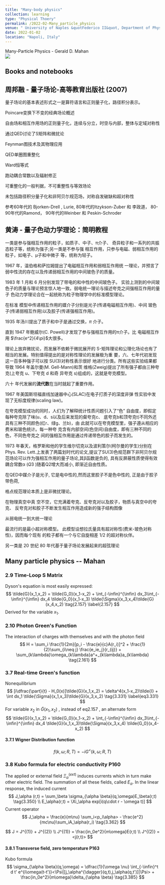 ```yaml
---
title: "Many-body physics"
collection: learning
type: "Physical Thoery"
permalink: /2022-02-Many_particle_physics
venue: " University of Naples &quotFederico II&quot, Department of Physics"
date: 2022-01-02
location: "Napoli, Italy"
---
```


Many-Particle Physics - Gerald D. Mahan <br><img src='https://images-na.ssl-images-amazon.com/images/I/4177wpuKkgL._SX348_BO1,204,203,200_.jpg'>



## Books and notebooks


## 周邦融 - 量子场论-高等教育出版社 (2007)

量子场论的基本表述形式之一是算符语言和正则量子化，路径积分表示。

Poincare变换下不变的经典场论概述

自由场和相互作用场的正则量子化，连续与分立，时空与内部，整体与定域对称性

通过QED讨论了S矩阵和微扰论

Feynman图技术及其物理应用

QED单圈图重整化

Ward恒等式

跑动耦合常数以及辐射修正

可重整化的一般判据，不可重整性与等效场论

未包括路径积分量子化和非阿贝尓规范场，对称自发破缺和超对称性


参考60年代的  Bjorken-Drell , Lurie,   80年代的Itzykson-Zuber 和 李政道， 80-90年代的Ramond，  90年代的Weinber 和 Peskin-Schroder


## 黄涛 - 量子色动力学理论：简明教程

一类是参与强相互作用的粒子，如质子、中子、π介子、 奇异粒子和一系列的共振态粒子等，统称为强子;另一类是不参与强 相互作用，只参与电磁、弱相互作用的粒子，如电子、μ子和中微子 等，统称为轻子。

1967 年，温伯格和萨拉姆提出了电磁相互作用和弱相互作用统 一理论，并预言了弱中性流的存在以及传递弱相互作用的中间玻色子的质量。

1983 年 1 月和 6 月分别发现了带电的和中性的中间玻色子。 实验上测到的中间玻色子的质量与理论预言惊人地一致。弱电统一理论与描述夸克之间强相互作用的量子 色动力学理论合在一起统称为粒子物理学中的标准模型理论。

在标准 模型中传递相互作用的媒介子分别是光子(传递电磁相互作用)、中间 玻色子(传递弱相互作用)以及胶子(传递强相互作用)。

1935 年汤川提出了质子和中子是通过交换，$\pi$​ 介子。

直到 1947 年鲍威尔(C. Powell)才发现了参与强相互作用的π介子。比 电磁相互作用 $\frac{e^2}{4\pi}$​​ 大很多。

理论上放弃微扰论，而发展不依赖于微扰展开的 S-矩阵理论和公理化场论也有了相当的发展。特别值得提出的是对称性理论的发展极为重 要，六、七年代初发现这一百多种强子可以按 SU(3)对称性表示很好 地进行分类。所有这些实验结果都导致 1964 年盖尔曼(M. Gell-Mann)和茨 维格(Zweig)提出了所有强子都由三种夸克(上夸克 u、下夸克 d 和奇 异夸克 s)组成的，这就是夸克模型。

六十 年代发展的**流代数**在当时就起了重要作用。

1967 年美国斯坦福直线加速器中心(SLAC)在电子打质子的深度非弹 性实验中发现了无标度规律(scaling law)。

在夸克模型成功的同时，人们为了解释统计性质问题引入了“色” 自由度，即假定每种夸克除了味(u、d、s以及后来发现的粲夸克c、 底夸克b和顶夸克t)不同外还具有三种不同颜色(红r、绿g、兰b)，由 此就可以在夸克模型里，强子遵从相应的费米和玻色统计。每一种夸 克含有内部空间(色空间)自由度，即有三种不同的色，不同色夸克之 间的强相互作用是通过传递带色的胶子而发生的。

1973 年春天，格罗斯和他的学生维尔切克以及波利策尔(柯尔曼的学生)分别在Phys. Rev. Lett.上发表了两篇划时代的论文,提议了SU(3)色规范群下非阿贝尔规范场论可以作为强相互作用的量子场论,其β函数是负的, 具有反屏蔽性质使得有效耦合常数α (*Q*3 )随着Q2增大而减小, 即渐近自由性质。

在QED中媒介子是光子, 它是电中性的,然而这里胶子不是色中性的, 正是由于胶子带色荷,

格点规范理论本质上是非微扰理论。

在物理真空中真 空不空，它充满着夸克、反夸克对以及胶子，物质与真空中的夸克、 反夸克对和胶子不断发生相互作用造成新的强子结构图像

从弱电统一到大统一理论

最流行的是最小超对称模型。 此模型设想拉氏量具有超对称性(费米-玻色对称性)，因而每个现有 的粒子都有一个与它自旋相差 1/2 的超对称伙伴。

另一类是 20 世纪 80 年代基于量子场论发展起来的超弦理论



## Many particle physics -- Mahan

### 2.9 Time-Loop S Matrix

Dyson's equation is most easily expressed:
$$
\tilde{G}(x_1,x_2) = \tilde{G_0}(x_1-x_2) + \int_{-\infin}^{\infin} dx_3\int_{-\infin}^{\infin} dx_4 \tilde{G_0}(x_1-x_3) \tilde{\Sigma}(x_3,x_4)\tilde{G}(x_4,x_2) \tag{2.157} \label{2.157}
$$
Derived for the variable $x_1$.



### 2.10 Photon Green's Function

The interaction of charges with themselves and with the photon field
$$
H = \sum_i \frac{1}{2m}[p_i - \frac{e}{c}A(r_i)]^2 + \frac{1}{2}\sum_{i\neq j} \frac{e_ie_j}{r_{ij}} + \sum_{k\lambda}\omega_{k\lambda}a^+_{k\lambda}a_{k\lambda} \tag{2.161}
$$


### 3.7 Real-time Green's function

Nonequilibrium
$$
[i\dfrac{\part}{t} - H_0(x)]\tilde{G}(x_1,x_2) = \delta^4(x_1-x_2)\tilde{I} + \int dx_1 \tilde{\Sigma}(x_1,x_3)\tilde{G}(x_3,x_2) \tag{3.331} \label{eq3.331}
$$
For variable $x_2$ in $\tilde{G}(x_1,x_2)$ , instead of eq2.157 , an alternate form
$$
\tilde{G}(x_1,x_2) = \tilde{G_0}(x_1-x_2) + \int_{-\infin}^{\infin} dx_3\int_{-\infin}^{\infin} dx_4 \tilde{G}(x_1,x_3)\tilde{\Sigma}(x_3,x_4) \tilde{G_0}(x_4-x_2)
$$


#### 3.7.1 Wigner Distribution function

$$
f(k,\omega;R,T) = -iG^<(k,\omega;R,T) \tag{3.337}
$$



### 3.8 Kubo formula for electric conductivity P160

The applied or external field $\Xi_\alpha^{(ext)}$ induces currents which in turn make other electric field. The summation of all these fields, called $E_\alpha$.  In the linear response, the induced current
$$
J_\alpha (r,t) = \sum_\beta \sigma_{\alpha \beta}(q,\omega)E_\beta(r,t) \tag{3.350} \\   
E_\alpha(r,t) = \Xi_\alpha exp[i(q\cdot r - \omega t)]
$$
 Current operator
$$
J_\alpha = \frac{e}{m\nu} \sum_i<p_i\alpha> - \frac{e^2}{mc\nu}\sum_iA_\alpha(r_i) \tag{3.362}
$$

$$
J = J^{(1)} + J^{(2)} \\
J^{(1)} = \frac{in_0e^2}{m\omega}E(r,t) \\
J^{(2)} = <j(r,t)>
$$

#### 3.8.1 Transverse field, zero temperature P163

Kubo formula
$$
\sigma_{\alpha \beta}(q,\omega) = \dfrac{1}{\omega \nu} \int_{-\infin}^t d t' e^{i\omega(t-t')}<\Psi|[j_\alpha^{\dagger}(q,t),j_\alpha(q,t')]|\Psi> + \frac{in_0e^2}{m\omega}\delta_{\alpha \beta}  \tag{3.385}
$$
